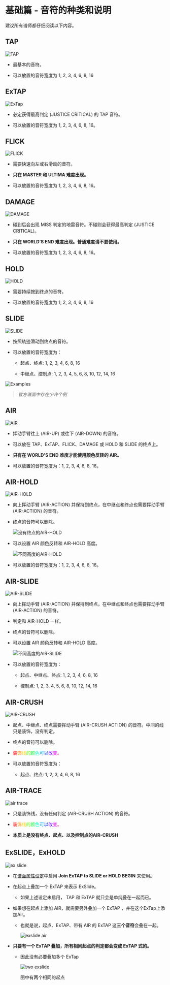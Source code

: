 # 基础篇 - 音符的种类和说明

建议所有谱师都仔细阅读以下内容。

## TAP

![TAP](../../img/note-tap.png)

* 最基本的音符。

* 可以放置的音符宽度为 1, 2, 3, 4, 6, 8, 16

## ExTAP

![ExTap](../../img/note-extap.png)

* 必定获得最高判定 (JUSTICE CRITICAL) 的 TAP 音符。

* 可以放置的音符宽度为 1, 2, 3, 4, 6, 8, 16。

## FLICK

![FLICK](../../img/note-flick.png)

* 需要快速向左或右滑动的音符。

* **只在 MASTER 和 ULTIMA 难度出现。**

* 可以放置的音符宽度为 1, 2, 3, 4, 6, 8, 16。

## DAMAGE

![DAMAGE](../../img/note-damage.png)

* 碰到后会出现 MISS 判定的地雷音符。不碰则会获得最高判定 (JUSTICE CRITICAL)。

* **只在 WORLD’S END 难度出现。普通难度请不要使用。**

* 可以放置的音符宽度为 1, 2, 3, 4, 6, 8, 16。

## HOLD

![HOLD](../../img/note-hold.png)

* 需要持续按到终点的音符。

* 可以放置的音符宽度为 1, 2, 3, 4, 6, 8, 16

## SLIDE

![SLIDE](../../img/note-slide.png)

* 按照轨迹滑动到终点的音符。

* 可以放置的音符宽度为：

  * 起点、终点: 1, 2, 3, 4, 6, 8, 16

  * 中继点、控制点: 1, 2, 3, 4, 5, 6, 8, 10, 12, 14, 16

![Examples](../../img/reg-slide.png)

> *官方谱面中存在少许个例*

## AIR

![AIR](../../img/note-air.png)

* 挥动手臂往上 (AIR-UP) 或往下 (AIR-DOWN) 的音符。

* 可以放在 TAP、ExTAP、FLICK、DAMAGE 或 HOLD 和 SLIDE 的终点上。

* **只有在 WORLD'S END 难度才能使用颜色反转的 AIR。**

* 可以放置的音符宽度为：1, 2, 3, 4, 6, 8, 16。

## AIR-HOLD

![AIR-HOLD](../../img/note-airhold.png)

* 向上挥动手臂 (AIR-ACTION) 并保持到终点，在中继点和终点也需要挥动手臂 (AIR-ACTION) 的音符。

* 终点的音符可以删除。

    ![没有终点的AIR-HOLD](../../img/example/air-no-end.png)

* 可以设置 AIR 颜色反转和 AIR-HOLD 高度。

    ![不同高度的AIR-HOLD](../../img/example/air-example1.png)

* 可以放置的音符宽度为：1, 2, 3, 4, 6, 8, 16。

## AIR-SLIDE

![AIR-SLIDE](../../img/note-airslide.png)

* 向上挥动手臂 (AIR-ACTION) 并保持到终点，在中继点和终点也需要挥动手臂 (AIR-ACTION) 的音符。

* 判定和 AIR-HOLD 一样。

* 终点的音符可以删除。

* 可以设置 AIR 颜色反转和 AIR-HOLD 高度。

    ![不同高度的AIR-SLIDE](../../img/example/air-example2.png)

* 可以放置的音符宽度为：

  * 起点、中继点、终点: 1, 2, 3, 4, 6, 8, 16

  * 控制点: 1, 2, 3, 4, 5, 6, 8, 10, 12, 14, 16

## AIR-CRUSH

![AIR-CRUSH](../../img/note-aircrush.png)

* 起点、中继点、终点需要挥动手臂 (AIR-CRUSH ACTION) 的音符。中间的线只是装饰，没有判定。

* 终点的音符可以删除。

* <div class="rainbow-text" style="text-align: left;"> <span class="block-line"><span><span style="color:#ff0000;">装</span><span style="color:#ff8c00;">饰</span><span style="color:#ffd700;">线</span><span style="color:#59ff00;">的</span><span style="color:#00ff2f;">颜</span><span style="color:#00ffbb;">色</span><span style="color:#00b7ff;">可</span><span style="color:#002bff;">以</span><span style="color:#5e00ff;">改</span><span style="color:#ea00ff;">变</span><span style="color:#ff0088;">。</span></span></span> </div>

* 可以放置的音符宽度为：
  * 起点、终点: 1, 2, 3, 4, 6, 8, 16

## AIR-TRACE

![air trace](../../img/note-airtrace.png)

* 只是装饰线，没有任何判定 (AIR-CRUSH ACTION) 的音符。

* <div class="rainbow-text" style="text-align: left;"> <span class="block-line"><span><span style="color:#ff0000;">装</span><span style="color:#ff8c00;">饰</span><span style="color:#ffd700;">线</span><span style="color:#59ff00;">的</span><span style="color:#00ff2f;">颜</span><span style="color:#00ffbb;">色</span><span style="color:#00b7ff;">可</span><span style="color:#002bff;">以</span><span style="color:#5e00ff;">改</span><span style="color:#ea00ff;">变</span><span style="color:#ff0088;">。</span></span></span> </div>

* **本质上是没有终点、起点、以及控制点的AIR-CRUSH**

## ExSLIDE，ExHOLD

![ex slide](../../img/note-exslide.png)

* 在[谱面属性设定](docs/basic/basic-export#step1-谱面属性设定)中启用 **Join ExTAP to SLIDE or HOLD BEGIN** 来使用。

* 在起点上叠加一个 ExTAP 来表示 ExSlide。

  * 如果上述设定未启用， TAP 和 ExTAP 就只会是单纯叠在一起而已。

* 如果想在起点上添加 AIR，就需要另外叠加一个 ExTAP ，并在这个ExTap上添加Air。

  * 也就是说，起点、ExTAP、带有 AIR 的 ExTAP 这**三个音符**会叠在一起。
  
    ![exslide air](../../img/example/exslide-air.png)

* **只要有一个 ExTAP 叠加，所有相同起点的判定都会变成 ExTAP 式的。**

  * 因此没有必要叠加多个 ExTap

    ![two exslide](../../img/example/exslide-example.png)

    图中有两个相同的起点
